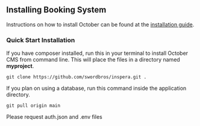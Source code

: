 ## Installing Booking System

Instructions on how to install October can be found at the [installation guide](https://docs.octobercms.com/3.x/setup/installation.html).

### Quick Start Installation

If you have composer installed, run this in your terminal to install October CMS from command line. This will place the files in a directory named **myproject**.

    git clone https://github.com/swordbros/inspera.git .

If you plan on using a database, run this command inside the application directory.

    git pull origin main

Please request auth.json and .env files



